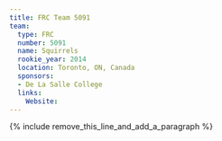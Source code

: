 ```yaml
---
title: FRC Team 5091
team:
  type: FRC
  number: 5091
  name: Squirrels
  rookie_year: 2014
  location: Toronto, ON, Canada
  sponsors:
  - De La Salle College
  links:
    Website:
---
```


{% include remove_this_line_and_add_a_paragraph %}